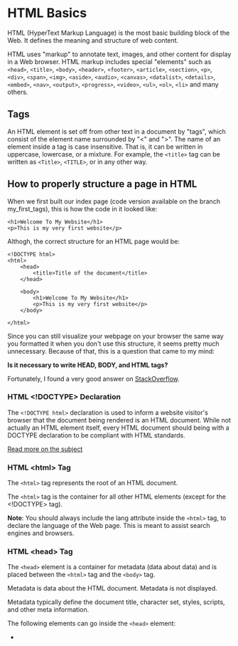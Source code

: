 # HTML Basics
HTML (HyperText Markup Language) is the most basic building block of the Web. It defines the meaning and structure of web content.

HTML uses "markup" to annotate text, images, and other content for display in a Web browser. HTML markup includes special "elements" such as `<head>`, `<title>`, `<body>`, `<header>`, `<footer>`, `<article>`, `<section>`, `<p>`, `<div>`, `<span>`, `<img>`, `<aside>`, `<audio>`, `<canvas>`, `<datalist>`, `<details>`, `<embed>`, `<nav>`, `<output>`, `<progress>`, `<video>`, `<ul>`, `<ol>`, `<li>` and many others.

## Tags
An HTML element is set off from other text in a document by "tags", which consist of the element name surrounded by "<" and ">". The name of an element inside a tag is case insensitive. That is, it can be written in uppercase, lowercase, or a mixture. For example, the `<title>` tag can be written as `<Title>`, `<TITLE>`, or in any other way.

## How to properly structure a page in HTML
When we first built our index page (code version available on the branch my_first_tags), this is how the code in it looked like:

    <h1>Welcome To My Website</h1>
    <p>This is my very first website</p>

Althogh, the correct structure for an HTML page would be:

    <!DOCTYPE html>
    <html>
        <head>
            <title>Title of the document</title>
        </head>

        <body>
            <h1>Welcome To My Website</h1>
            <p>This is my very first website</p>
        </body>
    
    </html>

Since you can still visualize your webpage on your browser the same way you formatted it when you don't use this structure, it seems pretty much unnecessary. Because of that, this is a question that came to my mind:

**Is it necessary to write HEAD, BODY, and HTML tags?**

Fortunately, I found a very good answer on [StackOverflow][1].

### HTML <!DOCTYPE> Declaration

The `<!DOCTYPE html>` declaration is used to inform a website visitor's browser that the document being rendered is an HTML document. While not actually an HTML element itself, every HTML document should being with a DOCTYPE declaration to be compliant with HTML standards.

[Read more on the subject][2]

### HTML \<html> Tag

The `<html>` tag represents the root of an HTML document.

The `<html>` tag is the container for all other HTML elements (except for the <!DOCTYPE> tag).

**Note**: You should always include the lang attribute inside the `<html>` tag, to declare the language of the Web page. This is meant to assist search engines and browsers.

### HTML \<head> Tag

The `<head>` element is a container for metadata (data about data) and is placed between the `<html>` tag and the `<body>` tag.

Metadata is data about the HTML document. Metadata is not displayed.

Metadata typically define the document title, character set, styles, scripts, and other meta information.

The following elements can go inside the `<head>` element:

- [<title>][7] (required in every HTML document)
- \<style>
- \<base>
- \<link>
- \<meta>
- \<script>
- \<noscript>

### HTML \<body> Tag

The `<body>` tag defines the document's body.

The `<body>` element contains all the contents of an HTML document, such as headings, paragraphs, images, hyperlinks, tables, lists, etc.

Note: There can only be one `<body>` element in an HTML document.

## References
- [Modern HTML & CSS From The Beginning (Including Sass)][3] - A paid course on [Udemy][4]
- [DevDocs][5] - A website that combines multiple API documentations in a fast, organized, and searchable interface
- [HTML.com][6] - HTML.com helps web developers of all stripes and skill levels craft the best HTML and CSS possible
    
## External links
[1]: https://stackoverflow.com/questions/5641997/is-it-necessary-to-write-head-body-and-html-tags "Go to the discusion"
[2]: https://html.com/tags/doctype/#ixzz75LvhlpOp "HTML.com"
[3]: https://www.udemy.com/share/1013eA3@DWujVyuW9i5f-Dd9vFBhD86NyAiX2TpDEJvqmdQPdTj_DEH0dJGaMbm1QgGJVd4JvA==/ "Udemy Course"
[4]: https://www.udemy.com/ "Go to the website"
[5]: https://devdocs.io/html/ "Go to the website"
[6]: https://html.com/ "Go to the website"
[7]: https://www.w3schools.com/tags/tag_title.asp "W3Schools"
